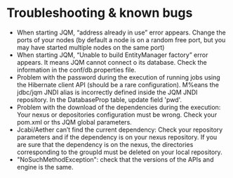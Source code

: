 ﻿# Troubleshooting & known bugs

* When starting JQM, “address already in use” error appears. Change the ports of your nodes (by default a node is on a random free port, but you may have started multiple nodes on the same port)
* When starting JQM, “Unable to build EntityManager factory” error appears. It means JQM cannot connect o its database. Check the information in the conf/db.properties file.
* Problem with the password during the execution of running jobs using the Hibernate client API (should be a rare configuration). M%eans the jdbc/jqm JNDI alias is incorrectly defined inside the JQM JNDI repository. In the DatabaseProp table, update field 'pwd'.
* Problem with the download of the dependencies during the execution: Your nexus or depositories configuration must be wrong. Check your pom.xml or ths JQM global parameters.
* Jcabi/Aether can’t find the current dependency: Check your repository parameters and if the dependency is on your nexus repository. If you are sure that the dependency is on the nexus, the directories corresponding to the groupId must be deleted on your local repository.
* "NoSuchMethodException": check that the versions of the APIs and engine is the same.
